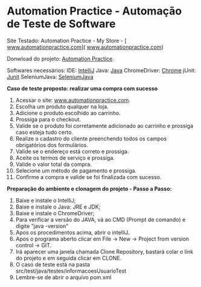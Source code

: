 # [](https://github.com/ValchanOficial/automation-practice)Automation Practice - Automação de Teste de Software
Site Testado: Automation Practice - My Store - [ www.automationpractice.com]( www.automationpractice.com)

Donwload do projeto: [Automation Practice](https://github.com/Maiconcdz/webdrivejava.git).

Softwares necessários:
IDE: [IntelliJ](https://www.jetbrains.com/idea/download/#section=mac)
Java: [Java](http://www.oracle.com/technetwork/pt/java/index.html)
ChromeDriver: [Chrome](https://sites.google.com/a/chromium.org/chromedriver/downloads)
jUnit: [Junit](https://mvnrepository.com/artifact/junit/junit/4.12)
SeleniumJava: [SeleniumJava](https://mvnrepository.com/artifact/org.seleniumhq.selenium/selenium-java/3.6.0)

**Caso de teste proposto: realizar uma compra com sucesso**
1. Acessar o site: www.automationpractice.com.
2. Escolha um produto qualquer na loja.
3. Adicione o produto escolhido ao carrinho.
4. Prossiga para o checkout.
5. Valide se o produto foi corretamente adicionado ao carrinho e prossiga caso esteja tudo certo.
6. Realize o cadastro do cliente preenchendo todos os campos obrigatórios dos formulários.
7. Valide se o endereço está correto e prossiga.
8. Aceite os termos de serviço e prossiga.
9. Valide o valor total da compra.
10. Selecione um método de pagamento e prossiga.
11. Confirme a compra e valide se foi finalizada com sucesso.

**Preparação do ambiente e clonagem do projeto - Passo a Passo:**
 1. Baixe e instale o IntelliJ;
 2. Baixe e instale o Java: JRE e JDK; 
 3. Baixe e instale o ChromeDriver;
 4. Para verificar a versão do JAVA, vá ao CMD (Prompt de comando) e digite "java -version"
 5. Apos os procedimentos acima, abrir o intelliJ.
 6. Apos o programa aberto clicar em File -> New -> Project from version control -> GIT.
 7. Irá aparecer uma janela chamada Clone Repository, bastará colar o link do projeto e em seguida clicar em CLONE.
 8. O caso de teste está na pasta src/test/java/testes/informacoesUsuarioTest
 9. Lembre-se de abrir o arquivo pom.xml
